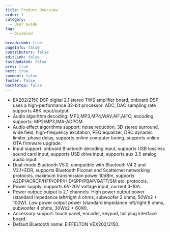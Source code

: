 ```yaml
---
title: Product Overview
order: 1
category:
  - User Guide
tag:
  - Disabled

breadcrumb: true
pageInfo: false
contributors: false
editLink: false
lastUpdated: false
prev: true
next: true
comment: false
footer: false
backtotop: false
---
```


<!-- more -->

- EX202/2150 DSP digital 2.1 stereo TWS amplifier board, onboard DSP uses a high-performance 32-bit processor. ADC, DAC sampling rate supports 48K input/output.
- Audio algorithm decoding: MP2,MP3,MP4,WAV,AIF,AIFC; encoding supports: MP2/MP3,IMA-ADPCM.
- Audio effect algorithms support: noise reduction, 3D stereo surround, wide field, high-frequency excitation, PEQ equalizer, DRC dynamic limiter, phase delay, supports online computer tuning, supports online OTA firmware upgrade.
- Input support: onboard Bluetooth decoding input, supports USB lossless sound card input, supports USB drive input, supports aux 3.5 analog audio input.
- Dual-mode Bluetooth V5.0, compatible with Bluetooth V4.2 and V2.1+EDR, supports Bluetooth Piconet and Scatternet networking protocols, maximum transmission power 10dBm, supports A2DP/ACRCP/HFP/OPP/HID/SPP/PBAP/GATT/SM etc. protocols.
- Power supply: supports 6V-26V voltage input, current 3-10A.
- Power output: output is 2.1 channels. High power output power (standard impedance left/right 4 ohms, subwoofer 2 ohms, 50Wx2 + 100W). Low power output power (standard impedance left/right 8 ohms, subwoofer 4 ohms, 30Wx2 + 60W).
- Accessory support: touch panel, encoder, keypad, tail plug interface board.
- Default Bluetooth name: EIFFELTON VEX202/2150.